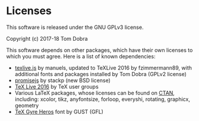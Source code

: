# Licenses

This software is released under the GNU GPLv3 license.

Copyright (c) 2017-18 Tom Dobra

This software depends on other packages, which have their own licenses to which you must agree. Here is a list of known dependencies:

* [texlive.js](https://github.com/fzimmermann89/texlive.js) by manuels, updated to TeXLive 2016 by fzimmermann89, with additional fonts and packages installed by Tom Dobra (GPLv2 license)
* [promisejs](https://github.com/stackp/promisejs) by stackp (new BSD license)
* [TeX Live 2016](https://www.tug.org/texlive/) by TeX user groups
* Various LaTeX packages, whose licenses can be found on [CTAN](https://www.ctan.org), including: xcolor, tikz, anyfontsize, forloop, everyshi, rotating, graphicx, geometry
* [TeX Gyre Heros](https://www.ctan.org/pkg/tex-gyre-heros) font by GUST (GFL)
